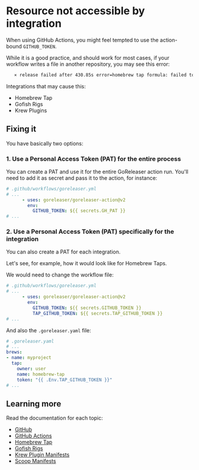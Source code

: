 # Resource not accessible by integration

When using GitHub Actions, you might feel tempted to use the action-bound `GITHUB_TOKEN`.

While it is a good practice, and should work for most cases, if your workflow writes a file in another repository, you may see this error:

```sh
   ⨯ release failed after 430.85s error=homebrew tap formula: failed to publish artifacts: PUT https://api.github.com/repos/user/homebrew-tap/contents/Formula/scorecard.rb: 403 Resource not accessible by integration []
```

Integrations that may cause this:

- Homebrew Tap
- Gofish Rigs
- Krew Plugins

## Fixing it

You have basically two options:

### 1. Use a Personal Access Token (PAT) for the entire process

You can create a PAT and use it for the entire GoReleaser action run.
You'll need to add it as secret and pass it to the action, for instance:

```yaml
# .github/workflows/goreleaser.yml
# ...
      - uses: goreleaser/goreleaser-action@v2
        env:
          GITHUB_TOKEN: ${{ secrets.GH_PAT }}
# ...
```

### 2. Use a Personal Access Token (PAT) specifically for the integration

You can also create a PAT for each integration.

Let's see, for example, how it would look like for Homebrew Taps.

We would need to change the workflow file:

```yaml
# .github/workflows/goreleaser.yml
# ...
      - uses: goreleaser/goreleaser-action@v2
        env:
          GITHUB_TOKEN: ${{ secrets.GITHUB_TOKEN }}
          TAP_GITHUB_TOKEN: ${{ secrets.TAP_GITHUB_TOKEN }}
# ...
```

And also the `.goreleaser.yaml` file:

```yaml
# .goreleaser.yaml
# ...
brews:
- name: myproject
  tap:
    owner: user
    name: homebrew-tap
    token: "{{ .Env.TAP_GITHUB_TOKEN }}"
# ...
```

## Learning more

Read the documentation for each topic:

- [GitHub](/scm/github/)
- [GitHub Actions](/ci/actions/)
- [Homebrew Tap](/customization/homebrew/)
- [Gofish Rigs](/customization/gofish/)
- [Krew Plugin Manifests](/customization/krew/)
- [Scoop Manifests](/customization/scoop/)

